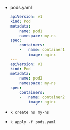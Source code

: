 - pods.yaml
    ```yaml
    apiVersion: v1
    kind: Pod
    metadata:
        name: pod1
        namespace: my-ns
    spec:
        containers:
        -   name: container1
            image: nginx
    ---
    apiVersion: v1
    kind: Pod
    metadata:
        name: pod2
        namespace: my-ns
    spec:
        containers:
        -   name: container2
            image: nginx
    ```

- `k create ns my-ns`
- `k apply -f pods.yaml`
